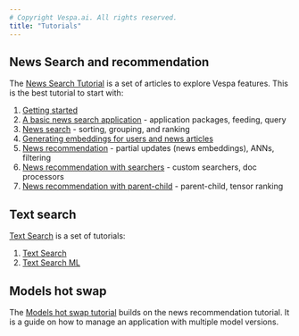 ```yaml
---
# Copyright Vespa.ai. All rights reserved.
title: "Tutorials"
---
```


## News Search and recommendation
The [News Search Tutorial](news-1-deploy-an-application.html) is a set of articles to explore Vespa features.
This is the best tutorial to start with:
1. [Getting started](news-1-deploy-an-application.html)
2. [A basic news search application](news-2-basic-feeding-and-query.html) - application packages, feeding, query
3. [News search](news-3-searching.html) - sorting, grouping, and ranking
4. [Generating embeddings for users and news articles](news-4-embeddings.html)
5. [News recommendation](news-5-recommendation.html) - partial updates (news embeddings), ANNs, filtering
6. [News recommendation with searchers](news-6-recommendation-with-searchers.html) - custom searchers, doc processors
7. [News recommendation with parent-child](news-7-recommendation-with-parent-child.html) - parent-child, tensor ranking

## Text search
[Text Search](text-search.html) is a set of tutorials:
1. [Text Search](text-search.html)
2. [Text Search ML](text-search-ml.html)

## Models hot swap
The [Models hot swap tutorial](models-hot-swap.html) builds on the news recommendation tutorial.
It is a guide on how to manage an application with multiple model versions.
